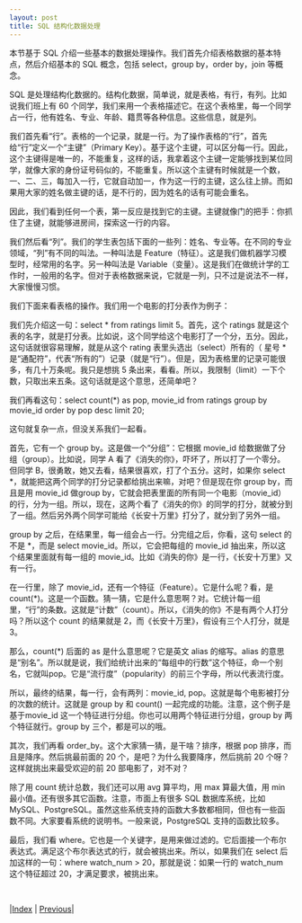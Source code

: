 ```yaml
---
layout: post
title: SQL 结构化数据处理
---
```


本节基于 SQL 介绍一些基本的数据处理操作。我们首先介绍表格数据的基本特点，然后介绍基本的 SQL 概念，包括 select，group by，order by，join 等概念。

SQL 是处理结构化数据的。结构化数据，简单说，就是表格，有行，有列。比如说我们班上有 60 个同学，我们来用一个表格描述它。在这个表格里，每一个同学占一行，他有姓名、专业、年龄、籍贯等各种信息。这些信息，就是列。

我们首先看“行”。表格的一个记录，就是一行。为了操作表格的“行”，首先给“行”定义一个“主键”（Primary Key）。基于这个主键，可以区分每一行。因此，这个主键得是唯一的，不能重复，这样的话，我拿着这个主键一定能够找到某位同学，就像大家的身份证号码似的，不能重复。所以这个主键有时候就是一个数，一、二、三，每加入一行，它就自动加一，作为这一行的主键，这么往上排。而如果用大家的姓名做主键的话，是不行的，因为姓名的话有可能会重名。

因此，我们看到任何一个表，第一反应是找到它的主键。主键就像门的把手：你抓住了主键，就能够进房间，探索这一行的内容。

我们然后看“列”。我们的学生表包括下面的一些列：姓名、专业等。在不同的专业领域，“列”有不同的叫法。一种叫法是 Feature（特征）。这是我们做机器学习模型时，经常用的名字。另一种叫法是 Variable（变量）。这是我们在做统计学的工作时，一般用的名字。但对于表格数据来说，它就是一列，只不过是说法不一样，大家慢慢习惯。

我们下面来看表格的操作。我们用一个电影的打分表作为例子：

我们先介绍这一句：select * from ratings limit 5。首先，这个 ratings 就是这个表的名字，就是打分表。比如说，这个同学给这个电影打了一个分，五分。因此，这句话就很容易理解，就是从这个 rating 表里头选出（select）所有的（ 星号 * 是“通配符”，代表“所有的”）记录（就是“行”）。但是，因为表格里的记录可能很多，有几十万条呢。我只是想挑 5 条出来，看看。所以，我限制（limit）一下个数，只取出来五条。这句话就是这个意思，还简单吧？

我们再看这句：select count(*) as pop, movie_id from ratings group by movie_id order by pop desc limit 20;

这句就复杂一点，但没关系我们一起看。

首先，它有一个 group by。这是做一个“分组”：它根据 movie_id 给数据做了分组（group）。比如说，同学 A 看了《消失的你》，吓坏了，所以打了一个零分。但同学 B，很勇敢，她又去看，结果很喜欢，打了个五分。这时，如果你 select *，就能把这两个同学的打分记录都给挑出来嘛，对吧？但是现在你 group by，而且是用 movie_id 做group by，它就会把表里面的所有同一个电影（movie_id）的行，分为一组。所以，现在，这两个看了《消失的你》的同学的打分，就被分到了一组。然后另外两个同学可能给《长安十万里》打分了，就分到了另外一组。

group by 之后，在结果里，每一组会占一行。分完组之后，你看，这句 select 的不是 *，而是 select movie_id。所以，它会把每组的 movie_id 抽出来，所以这个结果里面就有每一组的 movie_id。比如《消失的你》是一行，《长安十万里》又有一行。

在一行里，除了 movie_id，还有一个特征（Feature）。它是什么呢？看，是 count(*)。这是一个函数。猜一猜，它是什么意思啊？对。它统计每一组里，“行”的条数。这就是“计数”（count）。所以，《消失的你》不是有两个人打分吗？所以这个 count 的结果就是 2，而《长安十万里》，假设有三个人打分，就是 3。

那么，count(*) 后面的 as 是什么意思呢？它是英文 alias 的缩写。alias 的意思是“别名”。所以就是说，我们给统计出来的“每组中的行数”这个特征，命一个别名，它就叫pop。它是“流行度”（popularity）的前三个字母，所以代表流行度。

所以，最终的结果，每一行，会有两列：movie_id, pop。这就是每个电影被打分的次数的统计。这就是 group by 和 count() 一起完成的功能。注意，这个例子是基于movie_id 这一个特征进行分组。你也可以用两个特征进行分组，group by 两个特征就行。group by 三个，都是可以的哦。

其次，我们再看 order_by。这个大家猜一猜，是干啥？排序，根据 pop 排序，而且是降序。然后挑最前面的 20 个，是吧？为什么我要降序，然后挑前 20 个呀？这样就挑出来最受欢迎的前 20 部电影了，对不对？

除了用 count 统计总数，我们还可以用 avg 算平均，用 max 算最大值，用 min 最小值。还有很多其它函数。注意，市面上有很多 SQL 数据库系统，比如 MySQL、PostgreSQL。虽然这些系统支持的函数大多数都相同，但也有一些函数不同。大家要看系统的说明书。一般来说，PostgreSQL 支持的函数比较多。

最后，我们看 where。它也是一个关键字，是用来做过滤的。它后面接一个布尔表达式。满足这个布尔表达式的行，就会被挑出来。所以，如果我们在 select 后加这样的一句：where watch_num > 20，那就是说：如果一行的 watch_num 这个特征超过 20，才满足要求，被挑出来。

<br/>

|[Index](../) | [Previous](3-9-tool)|
